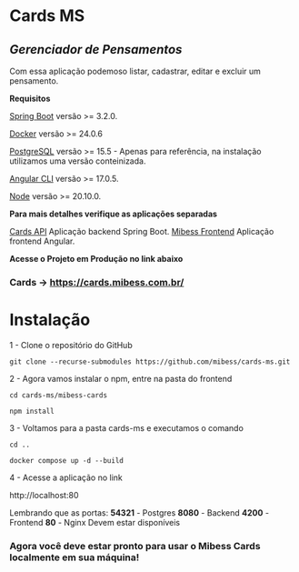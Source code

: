# Cards MS

## _Gerenciador de Pensamentos_

Com essa aplicação podemoso listar, cadastrar, editar e excluir um pensamento.

**Requisitos**

[Spring Boot](https://start.spring.io/) versão >= 3.2.0.

[Docker](https://www.docker.com/get-started/) versão >= 24.0.6

[PostgreSQL](https://www.postgresql.org/download/) versão >= 15.5 - Apenas para referência, na instalação utilizamos uma versão conteinizada.

[Angular CLI](https://angular.dev/) versão >= 17.0.5.

[Node](https://nodejs.org/en) versão >= 20.10.0.

**Para mais detalhes verifique as aplicações separadas**

[Cards API](https://github.com/mibess/card-api) Aplicação backend Spring Boot.
[Mibess Frontend](https://github.com/mibess/mibess-cards) Aplicação frontend Angular.

**Acesse o Projeto em Produção no link abaixo**

### Cards -> https://cards.mibess.com.br/

# Instalação

1 - Clone o repositório do GitHub

```
git clone --recurse-submodules https://github.com/mibess/cards-ms.git
```

2 - Agora vamos instalar o npm, entre na pasta do frontend

```
cd cards-ms/mibess-cards
```

```
npm install
```

3 - Voltamos para a pasta cards-ms e executamos o comando

```
cd ..
```

```
docker compose up -d --build
```

4 - Acesse a aplicação no link

http://localhost:80

Lembrando que as portas:
**54321** - Postgres
**8080** - Backend
**4200** - Frontend
**80** - Nginx
Devem estar disponíveis

### Agora você deve estar pronto para usar o Mibess Cards localmente em sua máquina!
